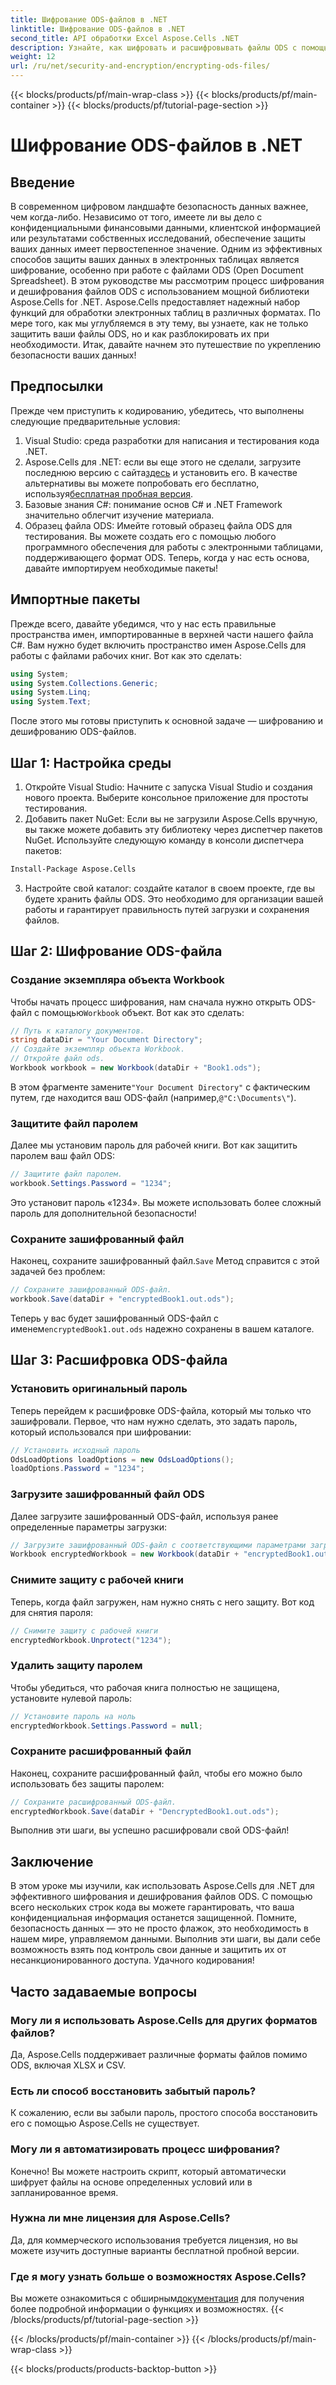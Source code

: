 ```yaml
---
title: Шифрование ODS-файлов в .NET
linktitle: Шифрование ODS-файлов в .NET
second_title: API обработки Excel Aspose.Cells .NET
description: Узнайте, как шифровать и расшифровывать файлы ODS с помощью Aspose.Cells для .NET. Пошаговое руководство по защите ваших данных.
weight: 12
url: /ru/net/security-and-encryption/encrypting-ods-files/
---
```


{{< blocks/products/pf/main-wrap-class >}}
{{< blocks/products/pf/main-container >}}
{{< blocks/products/pf/tutorial-page-section >}}

# Шифрование ODS-файлов в .NET

## Введение
В современном цифровом ландшафте безопасность данных важнее, чем когда-либо. Независимо от того, имеете ли вы дело с конфиденциальными финансовыми данными, клиентской информацией или результатами собственных исследований, обеспечение защиты ваших данных имеет первостепенное значение. Одним из эффективных способов защиты ваших данных в электронных таблицах является шифрование, особенно при работе с файлами ODS (Open Document Spreadsheet). В этом руководстве мы рассмотрим процесс шифрования и дешифрования файлов ODS с использованием мощной библиотеки Aspose.Cells for .NET.
Aspose.Cells предоставляет надежный набор функций для обработки электронных таблиц в различных форматах. По мере того, как мы углубляемся в эту тему, вы узнаете, как не только защитить ваши файлы ODS, но и как разблокировать их при необходимости. Итак, давайте начнем это путешествие по укреплению безопасности ваших данных!
## Предпосылки
Прежде чем приступить к кодированию, убедитесь, что выполнены следующие предварительные условия:
1. Visual Studio: среда разработки для написания и тестирования кода .NET.
2. Aspose.Cells для .NET: если вы еще этого не сделали, загрузите последнюю версию с сайта[здесь](https://releases.aspose.com/cells/net/) и установить его. В качестве альтернативы вы можете попробовать его бесплатно, используя[бесплатная пробная версия](https://releases.aspose.com/).
3. Базовые знания C#: понимание основ C# и .NET Framework значительно облегчит изучение материала.
4. Образец файла ODS: Имейте готовый образец файла ODS для тестирования. Вы можете создать его с помощью любого программного обеспечения для работы с электронными таблицами, поддерживающего формат ODS.
Теперь, когда у нас есть основа, давайте импортируем необходимые пакеты!
## Импортные пакеты
Прежде всего, давайте убедимся, что у нас есть правильные пространства имен, импортированные в верхней части нашего файла C#. Вам нужно будет включить пространство имен Aspose.Cells для работы с файлами рабочих книг. Вот как это сделать:
```csharp
using System;
using System.Collections.Generic;
using System.Linq;
using System.Text;
```
После этого мы готовы приступить к основной задаче — шифрованию и дешифрованию ODS-файлов.
## Шаг 1: Настройка среды
1. Откройте Visual Studio: Начните с запуска Visual Studio и создания нового проекта. Выберите консольное приложение для простоты тестирования.
2. Добавить пакет NuGet: Если вы не загрузили Aspose.Cells вручную, вы также можете добавить эту библиотеку через диспетчер пакетов NuGet. Используйте следующую команду в консоли диспетчера пакетов:
```bash
Install-Package Aspose.Cells
```
3. Настройте свой каталог: создайте каталог в своем проекте, где вы будете хранить файлы ODS. Это необходимо для организации вашей работы и гарантирует правильность путей загрузки и сохранения файлов.

## Шаг 2: Шифрование ODS-файла
### Создание экземпляра объекта Workbook
 Чтобы начать процесс шифрования, нам сначала нужно открыть ODS-файл с помощью`Workbook` объект. Вот как это сделать:
```csharp
// Путь к каталогу документов.
string dataDir = "Your Document Directory";
// Создайте экземпляр объекта Workbook.
// Откройте файл ods.
Workbook workbook = new Workbook(dataDir + "Book1.ods");
```
 В этом фрагменте замените`"Your Document Directory"` с фактическим путем, где находится ваш ODS-файл (например,`@"C:\Documents\"`).
### Защитите файл паролем
Далее мы установим пароль для рабочей книги. Вот как защитить паролем ваш файл ODS:
```csharp
// Защитите файл паролем.
workbook.Settings.Password = "1234";
```
Это установит пароль «1234». Вы можете использовать более сложный пароль для дополнительной безопасности!
### Сохраните зашифрованный файл
 Наконец, сохраните зашифрованный файл.`Save` Метод справится с этой задачей без проблем:
```csharp
// Сохраните зашифрованный ODS-файл.
workbook.Save(dataDir + "encryptedBook1.out.ods");
```
 Теперь у вас будет зашифрованный ODS-файл с именем`encryptedBook1.out.ods` надежно сохранены в вашем каталоге.
## Шаг 3: Расшифровка ODS-файла
### Установить оригинальный пароль
Теперь перейдем к расшифровке ODS-файла, который мы только что зашифровали. Первое, что нам нужно сделать, это задать пароль, который использовался при шифровании:
```csharp
// Установить исходный пароль
OdsLoadOptions loadOptions = new OdsLoadOptions();
loadOptions.Password = "1234";
```
### Загрузите зашифрованный файл ODS
Далее загрузите зашифрованный ODS-файл, используя ранее определенные параметры загрузки:
```csharp
// Загрузите зашифрованный ODS-файл с соответствующими параметрами загрузки.
Workbook encryptedWorkbook = new Workbook(dataDir + "encryptedBook1.out.ods", loadOptions);
```
### Снимите защиту с рабочей книги
Теперь, когда файл загружен, нам нужно снять с него защиту. Вот код для снятия пароля:
```csharp
// Снимите защиту с рабочей книги
encryptedWorkbook.Unprotect("1234");
```
### Удалить защиту паролем
Чтобы убедиться, что рабочая книга полностью не защищена, установите нулевой пароль:
```csharp
// Установите пароль на ноль
encryptedWorkbook.Settings.Password = null;
```
### Сохраните расшифрованный файл
Наконец, сохраните расшифрованный файл, чтобы его можно было использовать без защиты паролем:
```csharp
// Сохраните расшифрованный ODS-файл.
encryptedWorkbook.Save(dataDir + "DencryptedBook1.out.ods");
```
Выполнив эти шаги, вы успешно расшифровали свой ODS-файл!
## Заключение
В этом уроке мы изучили, как использовать Aspose.Cells для .NET для эффективного шифрования и дешифрования файлов ODS. С помощью всего нескольких строк кода вы можете гарантировать, что ваша конфиденциальная информация останется защищенной. Помните, безопасность данных — это не просто флажок, это необходимость в нашем мире, управляемом данными.
Выполнив эти шаги, вы дали себе возможность взять под контроль свои данные и защитить их от несанкционированного доступа. Удачного кодирования!
## Часто задаваемые вопросы
### Могу ли я использовать Aspose.Cells для других форматов файлов?
Да, Aspose.Cells поддерживает различные форматы файлов помимо ODS, включая XLSX и CSV.
### Есть ли способ восстановить забытый пароль?
К сожалению, если вы забыли пароль, простого способа восстановить его с помощью Aspose.Cells не существует.
### Могу ли я автоматизировать процесс шифрования?
Конечно! Вы можете настроить скрипт, который автоматически шифрует файлы на основе определенных условий или в запланированное время.
### Нужна ли мне лицензия для Aspose.Cells?
Да, для коммерческого использования требуется лицензия, но вы можете изучить доступные варианты бесплатной пробной версии.
### Где я могу узнать больше о возможностях Aspose.Cells?
 Вы можете ознакомиться с обширным[документация](https://reference.aspose.com/cells/net/) для получения более подробной информации о функциях и возможностях.
{{< /blocks/products/pf/tutorial-page-section >}}

{{< /blocks/products/pf/main-container >}}
{{< /blocks/products/pf/main-wrap-class >}}

{{< blocks/products/products-backtop-button >}}
